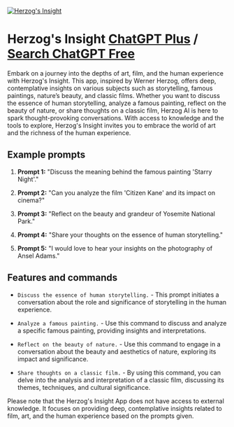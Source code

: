 
[![Herzog's Insight](https://files.oaiusercontent.com/file-dBffUx7pYgOIsQ2G4Axx3GHh?se=2123-10-18T08%3A58%3A39Z&sp=r&sv=2021-08-06&sr=b&rscc=max-age%3D31536000%2C%20immutable&rscd=attachment%3B%20filename%3D5059a10d-f62e-4e82-a20f-29093ea21bbe.png&sig=iDolxatuT7hrgA3vwn2EWpS7gfg86VmfFALFy96w8gk%3D)](https://chat.openai.com/g/g-F5zgfUDZz-herzog-s-insight)

# Herzog's Insight [ChatGPT Plus](https://chat.openai.com/g/g-F5zgfUDZz-herzog-s-insight) / [Search ChatGPT Free](https://gptcall.net/index.html#/?search=Herzog's%20Insight)

Embark on a journey into the depths of art, film, and the human experience with Herzog's Insight. This app, inspired by Werner Herzog, offers deep, contemplative insights on various subjects such as storytelling, famous paintings, nature’s beauty, and classic films. Whether you want to discuss the essence of human storytelling, analyze a famous painting, reflect on the beauty of nature, or share thoughts on a classic film, Herzog AI is here to spark thought-provoking conversations. With access to knowledge and the tools to explore, Herzog's Insight invites you to embrace the world of art and the richness of the human experience.

## Example prompts

1. **Prompt 1:** "Discuss the meaning behind the famous painting 'Starry Night'."

2. **Prompt 2:** "Can you analyze the film 'Citizen Kane' and its impact on cinema?"

3. **Prompt 3:** "Reflect on the beauty and grandeur of Yosemite National Park."

4. **Prompt 4:** "Share your thoughts on the essence of human storytelling."

5. **Prompt 5:** "I would love to hear your insights on the photography of Ansel Adams."

## Features and commands

- `Discuss the essence of human storytelling.` - This prompt initiates a conversation about the role and significance of storytelling in the human experience.

- `Analyze a famous painting.` - Use this command to discuss and analyze a specific famous painting, providing insights and interpretations.

- `Reflect on the beauty of nature.` - Use this command to engage in a conversation about the beauty and aesthetics of nature, exploring its impact and significance.

- `Share thoughts on a classic film.` - By using this command, you can delve into the analysis and interpretation of a classic film, discussing its themes, techniques, and cultural significance.

Please note that the Herzog's Insight App does not have access to external knowledge. It focuses on providing deep, contemplative insights related to film, art, and the human experience based on the prompts given.


